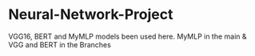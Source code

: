 # Neural-Network-Project
VGG16, BERT and MyMLP models been used here.
MyMLP in the main &
VGG and BERT in the Branches
